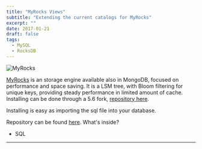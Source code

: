 ```yaml
---
title: "MyRocks Views"
subtitle: "Extending the current catalogs for MyRocks"
excerpt: ""
date: 2017-01-21
draft: false
tags:
  - MySQL
  - RocksDB
---
```


![MyRocks](/images/posts/myRocks.png)

[MyRocks][1] is an storage engine available also in MongoDB, focused on performance
and space saving. It is a LSM tree, with Bloom filtering for unique keys, providing
steady performance in limited amount of cache. Installing can be done through
a 5.6 fork, [repository here][3].

Installing is easy as importing the sql file into your database.

Repository can be found [here][2]. What's inside?

- SQL    

---

[1]: http://myrocks.io/
[2]: https://github.com/3manuek/myrocks_views
[3]: https://github.com/facebook/mysql-5.6